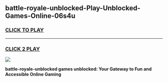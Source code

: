 
## battle-royale-unblocked-Play-Unblocked-Games-Online-06s4u
<h3>
<a href="https://premium76.site?title=battle-royale-unblocked&ref=25A">CLICK TO PLAY</a></h3>
<hr>

<h3>
<a href="https://premium76.site?title=battle-royale-unblocked&ref=25A">CLICK 2 PLAY</a>
  
</h3>

<a href="https://premium76.site?title=battle-royale-unblocked&ref=25A"><img src="https://clearcache.store/games.png"></a>


**battle-royale-unblocked games unblocked: Your Gateway to Fun and Accessible Online Gaming**
